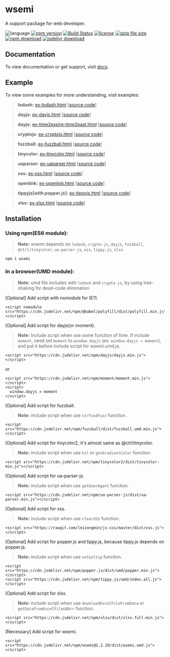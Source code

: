 # wsemi
A support package for web developer.

![language](https://img.shields.io/badge/language-JavaScript-orange.svg) 
[![npm version](http://img.shields.io/npm/v/wsemi.svg?style=flat)](https://npmjs.org/package/wsemi) 
[![Build Status](https://travis-ci.org/yuda-lyu/wsemi.svg?branch=master)](https://travis-ci.org/yuda-lyu/wsemi) 
[![license](https://img.shields.io/npm/l/wsemi.svg?style=flat)](https://npmjs.org/package/wsemi) 
[![gzip file size](http://img.badgesize.io/yuda-lyu/wsemi/master/dist/wsemi.umd.js.svg?compression=gzip)](https://github.com/yuda-lyu/wsemi)
[![npm download](https://img.shields.io/npm/dt/wsemi.svg)](https://npmjs.org/package/wsemi) 
[![jsdelivr download](https://img.shields.io/jsdelivr/npm/hm/wsemi.svg)](https://www.jsdelivr.com/package/npm/wsemi)

## Documentation
To view documentation or get support, visit [docs](https://yuda-lyu.github.io/wsemi/wsemi.html).

## Example
To view some examples for more understanding, visit examples:
> **lodash:** [ex-lodash.html](https://yuda-lyu.github.io/wsemi/examples/ex-lodash.html) [[source code](https://github.com/yuda-lyu/wsemi/blob/master/docs/examples/ex-lodash.html)]

> **dayjs:** [ex-dayjs.html](https://yuda-lyu.github.io/wsemi/examples/ex-dayjs.html) [[source code](https://github.com/yuda-lyu/wsemi/blob/master/docs/examples/ex-dayjs.html)]

> **dayjs:** [ex-time2expire-time2past.html](https://yuda-lyu.github.io/wsemi/examples/ex-time2expire-time2past.html) [[source code](https://github.com/yuda-lyu/wsemi/blob/master/docs/examples/ex-time2expire-time2past.html)]

> **cryptojs:** [ex-cryptojs.html](https://yuda-lyu.github.io/wsemi/examples/ex-cryptojs.html) [[source code](https://github.com/yuda-lyu/wsemi/blob/master/docs/examples/ex-cryptojs.html)]

> **fuzzball:** [ex-fuzzball.html](https://yuda-lyu.github.io/wsemi/examples/ex-fuzzball.html) [[source code](https://github.com/yuda-lyu/wsemi/blob/master/docs/examples/ex-fuzzball.html)]

> **tinycolor:** [ex-tinycolor.html](https://yuda-lyu.github.io/wsemi/examples/ex-tinycolor.html) [[source code](https://github.com/yuda-lyu/wsemi/blob/master/docs/examples/ex-tinycolor.html)]

> **uaparser:** [ex-uaparser.html](https://yuda-lyu.github.io/wsemi/examples/ex-uaparser.html) [[source code](https://github.com/yuda-lyu/wsemi/blob/master/docs/examples/ex-uaparser.html)]

> **xss:** [ex-xss.html](https://yuda-lyu.github.io/wsemi/examples/ex-xss.html) [[source code](https://github.com/yuda-lyu/wsemi/blob/master/docs/examples/ex-xss.html)]

> **openlink:** [ex-openlink.html](https://yuda-lyu.github.io/wsemi/examples/ex-openlink.html) [[source code](https://github.com/yuda-lyu/wsemi/blob/master/docs/examples/ex-openlink.html)]

> **tippyjs[with popper.js]:** [ex-tippyjs.html](https://yuda-lyu.github.io/wsemi/examples/ex-tippyjs.html) [[source code](https://github.com/yuda-lyu/wsemi/blob/master/docs/examples/ex-tippyjs.html)]

> **xlsx:** [ex-xlsx.html](https://yuda-lyu.github.io/wsemi/examples/ex-xlsx.html) [[source code](https://github.com/yuda-lyu/wsemi/blob/master/docs/examples/ex-xlsx.html)]

## Installation
### Using npm(ES6 module):
> **Note:** wsemi depends on `lodash`, `crypto-js`, `dayjs`, `fuzzball`, `@ctrl/tinycolor`, `ua-parser-js`, `xss`, `tippy.js`, `xlsx`
```alias
npm i wsemi
```

### In a browser(UMD module):
> **Note:** umd file includes with `lodash` and `crypto-js`, by using tree-shaking for dead-code elimination

[Optional] Add script with nomodule for IE11.
```alias
<script nomodule src="https://cdn.jsdelivr.net/npm/@babel/polyfill/dist/polyfill.min.js"></script>
```
[Optional] Add script for dayjs(or moment).
> **Note:** Include script when use some function of time. If include `moment`, need set `moment` to `window.dayjs` (ex: `window.dayjs = moment`), and put it before include script for wsemi.umd.js.
```alias
<script src="https://cdn.jsdelivr.net/npm/dayjs/dayjs.min.js"></script>
```
or
```alias
<script src="https://cdn.jsdelivr.net/npm/moment/moment.min.js"></script>
<script>
  window.dayjs = moment
</script>
```
[Optional] Add script for fuzzball.
> **Note:** include script when use `strFindFuzz` function.
```alias
<script src="https://cdn.jsdelivr.net/npm/fuzzball/dist/fuzzball.umd.min.js"></script>
```
[Optional] Add script for tinycolor2, it's almost same as @ctrl/tinycolor.
> **Note:** include script when use `hsl` or `genGradientColor` function.
```alias
<script src="https://cdn.jsdelivr.net/npm/tinycolor2/dist/tinycolor-min.js"></script>
```
[Optional] Add script for ua-parser-js.
> **Note:** include script when use `getUserAgent` function.
```alias
<script src="https://cdn.jsdelivr.net/npm/ua-parser-js/dist/ua-parser.min.js"></script>
```
[Optional] Add script for xss.
> **Note:** include script when use `clearXSS` function.
```alias
<script src="https://rawgit.com/leizongmin/js-xss/master/dist/xss.js"></script>
```
[Optional] Add script for popper.js and tippy.js, because tippy.js depends on popper.js.
> **Note:** include script when use `onTooltip` function.
```alias
<script src="https://cdn.jsdelivr.net/npm/popper.js/dist/umd/popper.min.js"></script>
<script src="https://cdn.jsdelivr.net/npm/tippy.js/umd/index.all.js"></script>
```
[Optional] Add script for xlsx.
> **Note:** include script when use `downloadExcelFileFromData` or `getDataFromExcelFileU8Arr` function.
```alias
<script src="https://cdn.jsdelivr.net/npm/xlsx/dist/xlsx.full.min.js"></script>
```
[Necessary] Add script for wsemi.
```alias
<script src="https://cdn.jsdelivr.net/npm/wsemi@1.2.10/dist/wsemi.umd.js"></script>
```
